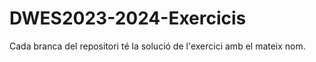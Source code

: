 # DWES2023-2024-Exercicis

Cada branca del repositori té la solució de l'exercici amb el mateix nom.
